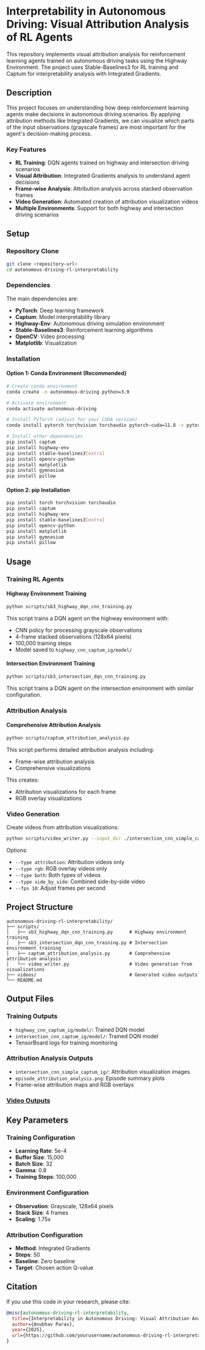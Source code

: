 # Interpretability in Autonomous Driving: Visual Attribution Analysis of RL Agents

This repository implements visual attribution analysis for reinforcement learning agents trained on autonomous driving tasks using the Highway Environment. The project uses Stable-Baselines3 for RL training and Captum for interpretability analysis with Integrated Gradients.

## Description

This project focuses on understanding how deep reinforcement learning agents make decisions in autonomous driving scenarios. By applying attribution methods like Integrated Gradients, we can visualize which parts of the input observations (grayscale frames) are most important for the agent's decision-making process.

### Key Features

- **RL Training**: DQN agents trained on highway and intersection driving scenarios
- **Visual Attribution**: Integrated Gradients analysis to understand agent decisions
- **Frame-wise Analysis**: Attribution analysis across stacked observation frames
- **Video Generation**: Automated creation of attribution visualization videos
- **Multiple Environments**: Support for both highway and intersection driving scenarios

## Setup

### Repository Clone

```bash
git clone <repository-url>
cd autonomous-driving-rl-interpretability
```

### Dependencies

The main dependencies are:

- **PyTorch**: Deep learning framework
- **Captum**: Model interpretability library
- **Highway-Env**: Autonomous driving simulation environment
- **Stable-Baselines3**: Reinforcement learning algorithms
- **OpenCV**: Video processing
- **Matplotlib**: Visualization

### Installation

#### Option 1: Conda Environment (Recommended)

```bash
# Create conda environment
conda create -n autonomous-driving python=3.9

# Activate environment
conda activate autonomous-driving

# Install PyTorch (adjust for your CUDA version)
conda install pytorch torchvision torchaudio pytorch-cuda=11.8 -c pytorch -c nvidia

# Install other dependencies
pip install captum
pip install highway-env
pip install stable-baselines3[extra]
pip install opencv-python
pip install matplotlib
pip install gymnasium
pip install pillow
```

#### Option 2: pip Installation

```bash
pip install torch torchvision torchaudio
pip install captum
pip install highway-env
pip install stable-baselines3[extra]
pip install opencv-python
pip install matplotlib
pip install gymnasium
pip install pillow
```

## Usage

### Training RL Agents

#### Highway Environment Training

```bash
python scripts/sb3_highway_dqn_cnn_training.py
```

This script trains a DQN agent on the highway environment with:
- CNN policy for processing grayscale observations
- 4-frame stacked observations (128x64 pixels)
- 100,000 training steps
- Model saved to `highway_cnn_captum_ig/model/`

#### Intersection Environment Training

```bash
python scripts/sb3_intersection_dqn_cnn_training.py
```

This script trains a DQN agent on the intersection environment with similar configuration.

### Attribution Analysis

#### Comprehensive Attribution Analysis

```bash
python scripts/captum_attribution_analysis.py
```

This script performs detailed attribution analysis including:
- Frame-wise attribution analysis
- Comprehensive visualizations

This creates:
- Attribution visualizations for each frame
- RGB overlay visualizations

### Video Generation

Create videos from attribution visualizations:

```bash
python scripts/video_writer.py --input_dir ./intersection_cnn_simple_captum_ig --output_dir ./videos --type both
```

Options:
- `--type attribution`: Attribution videos only
- `--type rgb`: RGB overlay videos only  
- `--type both`: Both types of videos
- `--type side_by_side`: Combined side-by-side video
- `--fps 10`: Adjust frames per second

## Project Structure

```
autonomous-driving-rl-interpretability/
├── scripts/
│   ├── sb3_highway_dqn_cnn_training.py      # Highway environment training
│   ├── sb3_intersection_dqn_cnn_training.py # Intersection environment training
│   ├── captum_attribution_analysis.py       # Comprehensive attribution analysis
│   └── video_writer.py                      # Video generation from visualizations
├── videos/                                  # Generated video outputs
└── README.md
```

## Output Files

### Training Outputs
- `highway_cnn_captum_ig/model/`: Trained DQN model
- `intersection_cnn_captum_ig/model/`: Trained DQN model
- TensorBoard logs for training monitoring

### Attribution Analysis Outputs
- `intersection_cnn_simple_captum_ig/`: Attribution visualization images
- `episode_attribution_analysis.png`: Episode summary plots
- Frame-wise attribution maps and RGB overlays

### [Video Outputs](https://drive.google.com/drive/folders/1F78om50xGEFokI1EcEUmmWazoyRvZZzo?usp=drive_link)


## Key Parameters

### Training Configuration
- **Learning Rate**: 5e-4
- **Buffer Size**: 15,000
- **Batch Size**: 32
- **Gamma**: 0.8
- **Training Steps**: 100,000

### Environment Configuration
- **Observation**: Grayscale, 128x64 pixels
- **Stack Size**: 4 frames
- **Scaling**: 1.75x

### Attribution Configuration
- **Method**: Integrated Gradients
- **Steps**: 50
- **Baseline**: Zero baseline
- **Target**: Chosen action Q-value

## Citation

If you use this code in your research, please cite:

```bibtex
@misc{autonomous-driving-rl-interpretability,
  title={Interpretability in Autonomous Driving: Visual Attribution Analysis of RL Agents},
  author={Anubhav Paras},
  year={2025},
  url={https://github.com/yourusername/autonomous-driving-rl-interpretability}
}
```
